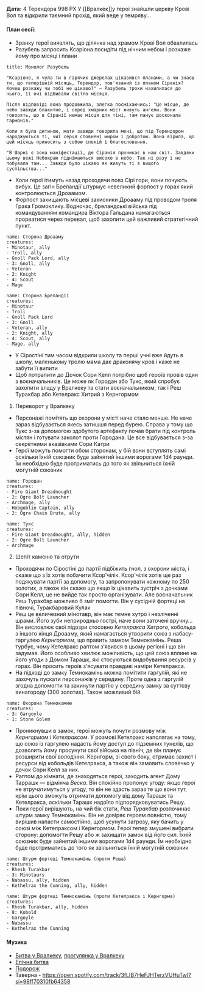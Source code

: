 **Дата:** 4 Терендора 998 РХ
У [[Вралкек]]у герої знайшли церкву Крові Вол та відкрили таємний прохід, який веде у темряву...

#### **План сесії:**
- Зранку герої виявлять, що ділянка над храмом Крові Вол обвалилась
- Разубель запросить Ксаріона посидіти під нічним небом і розкаже йому про місяці і плани
```ad-tip
title: Монолог Разубель

"Ксаріоне, я чула ти в гарячих джерелах цікавився планами, а чи знаєш ти, що теперішній місяць, Терендор, пов'язаний із планом Сіранія? Хочеш розкажу чи тобі не цікаво?" – Разубель трохи нахилилася до нього, її очі відбивали світло місяця. 

Після відповіді вона продовжила, злегка посміхаючись: "Це місце, де небо завжди блакитне, і серед хмарних міст живуть ангели. Вони говорять, що в Сіранії немає місця для тіні, там панує досконала гармонія."

Коли я була дитиною, мати завжди говорила мені, що під Терендором народжуються ті, чиї серця сповнені миром і добротою. Вона вірила, що цей місяць приносить з собою спокій і благословення.

"В Шарні є зона маніфестації, де Сіранія проникає в наш світ. Завдяки цьому вежі Небокраю піднімаються високо в небо. Так ні разу і не побувала там... Завжди було цікаво як живуть ті з вищого суспільства..."
```
- Коли герої ітимуть назад проходячи повз Сірі гори, вони почують вибух. Це загін Бреландії штурмує невеликий форпост у горах який контролюється Дроаамом.
- Форпост захищають місцеві захисники Дроааму під проводом троля Грака Громоклику. Водночас, бреландські війська під командуванням командира Віктора Гальдана намагаються прорватися через перевал, щоб захопити цей важливий стратегічний пункт.
```encounter 
name: Сторона Дроааму
creatures: 
- Minotaur, ally
- Troll, ally
- Gnoll Pack Lord, ally
- 3: Gnoll, ally
- Veteran
- 2: Knight
- 4: Scout
- Mage
```
```encounter 
name: Сторона Бреландії
creatures: 
- Minotaur
- Troll
- Gnoll Pack Lord
- 3: Gnoll
- Veteran, ally
- 2: Knight, ally
- 4: Scout, ally
- Mage, ally
```
- У Сіростіні тим часом відкрили школу та перші учні вже йдуть в школу, маленькому тролю мама дає драконячу кров і каже не забути її випити
- Щоб потрапити до Дочок Сори Келл потрібно щоб героїв провів один з воєначальників. Це може як Городан або Тукс, який спробує захопити владу у Вралкеку та стати воєначальником, так і Реш Туракбар або Кетелракс Хитрий з Кернгормом
1. Переворот у Вралкеку
- Персонажі помітять що охорони у місті наче стало менше. Не наче зараз відбувається якесь затишшя перед бурею. Справа у тому що Тукс з-за допомогою здобутого артефакту почав брати під контроль містян і готувати заколот проти Городана. Це все відбувається з-за секретними вказівками Сори Катри
- Герої можуть помогти обом сторонам, у бій вони вступлять самі оскільки їхній союзник буде зайнятий іншими ворогами 1d4 раунди. Їм необхідно буде протриматись до того як звільниться їхній могутній союзник
```encounter 
name: Городан 
creatures: 
- Fire Giant Dreadnought
- 2: Ogre Bolt Launcher
- Archmage, ally
- Hobgoblin Captain, ally
- 2: Ogre Chain Brute, ally
```
```encounter 
name: Тукс 
creatures: 
- Fire Giant Dreadnought, ally, hidden
- 2: Ogre Bolt Launcher
- Archmage
```
2. Шепіт каменю та отрути
- Проходячи по Сіростіні до партії підбіжить гнол, з охорони міста, і скаже що з їх хотів побачити Ксор'чілік. Ксор'чілік хотів ще раз подякувати партії за допомогу, та запропонувати кожному по 250 золотих, а також він скаже що якщо їх цікавить зустріч з дочками Сори Келл, це не вийде так просто організувати. Але воєначальник Реш Туракбар можливо б зміг помогти. Він у сусідній фортеці на півночі, Туракбаровий Кулак
- Реш це величезний мінотавр, він має темне хутро і незліченні шрами. Його зуби неприродньо гострі, наче вони заточені вручну... Він висловлює свої підозри стосовно _Кетелракса Хитрого_, кобольда з іншого кінця Дроааму, який намагається утворити союз з набасу-гаргулею _Кернгормом_, що править замком Темнокамінь. Реша турбує, чому Кетелракс раптом з'явився в цьому регіоні і що він задумав. Його особливо хвилює можливість, що цей союз вплине на його угоди з Домом Тарашк, які стосуються видобування ресурсів у горах. Він просить героїв з'ясувати правдиві наміри Кетелракса.
- На підході до замку Темнокамінь можна помітити гаргулій, які не захочуть пускати персонажів у середину. Проте одна з гаргулій згодна допомогти та закинути партію у середину замку за суттєву винагороду (300 золотих). Також можливий бій.
```encounter 
name: Охорона Темнокамню 
creatures: 
- 3: Gargoyle
- 1: Stone Golem
```
- Проникнувши в замок, герої можуть почути розмову між _Кернгормом_ і _Кетелраксом_. У розмові Кетелракс наполягає на тому, що союз із гаргулею надасть йому доступ до підземних тунелів, що дозволить йому просунути свої війська на північ, де він планує розширити свої володіння. Кернгорм, зі свого боку, отримає захист і ресурси від кобольдів Кетелракса, а також він замовить словечко у дочок Сори Келл за них.
- Раптом до кімнати, де знаходяться герої, заходить агент Дому Таррашк — відмінча _Веска_. Він спокійно пропонує угоду: якщо герої не втручатимуться у угоду, то він не здасть зараз те що вони тут, крім цього зможуть отримати допомогу від дому Тарашк та Кетелракса, оскільки Тарашк надоїло підпорядковуватись Решу.
- Поки герої вирішують, на чий бік стати, _Реш Туракбар_ розпочинає штурм замку Темнокамінь. Він не довіряє героям повністю, тому вирішив напасти самостійно, щоб усунути загрозу, яку бачить у союзі між Кетелраксом і Кернгормом. Герої тепер змушені вибрати сторону: допомогти Решу або ж захищати замок від його сил. Їхній союзник буде зайнятий іншими ворогами 1d4 раунди. Їм необхідно буде протриматись до того як звільниться їхній могутній союзник
```encounter
name: Штурм фортеці Темнокамінь (проти Реша)
creatures: 
- Rhesh Turakbar
- 3: Minotaurs
- Nabassu, ally, hidden
- Kethelrax the Cunning, ally, hidden
```
```encounter
name: Штурм фортеці Темнокамінь (проти Кетелракса і Кернгорма)
creatures: 
- Rhesh Turakbar, ally, hidden
- 8: Kobold
- Gargoyle
- Nabassu
- Kethelrax the Cunning
```
#### Музика
- [Битва у Вралкеку](https://open.spotify.com/track/2Vb5ahurTXs8bli9CCmuq2?si=vA4Us3jBQcSKGjD0W9BfHQ), [прогулянка у Вралкеку](https://open.spotify.com/track/1nXYPsRvf5cl7mKAFcm6Ei?si=gu6NaSojRaqS_tniybt0Ig)
- [Епічна битва](https://open.spotify.com/track/4y7BW5VjMZj90JhZPmU41w?si=7ed10b27f5884904)
- [Подорож](https://open.spotify.com/track/16obHUJN0KaqVyCaV3GwFX?si=c3eb5881bbdc4f8a)
- Таверна - https://open.spotify.com/track/3fLIB7HeFJHTerzVUHuTwI?si=98ff70310fb64358